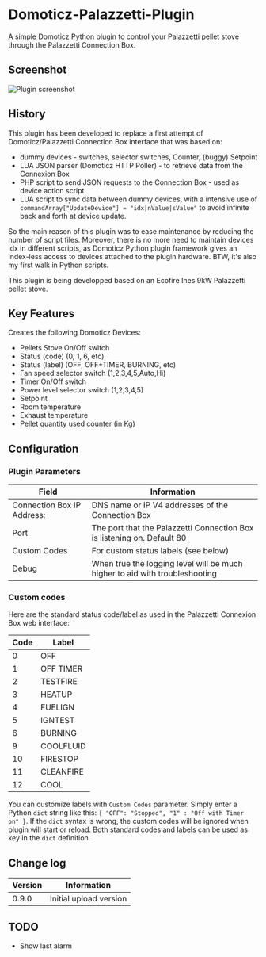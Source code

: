 # Domoticz-Palazzetti-Plugin

A simple Domoticz Python plugin to control your Palazzetti pellet stove through the Palazzetti Connection Box.

## Screenshot

![Plugin screenshot](https://github.com/kinou74/Domoticz-Palazzetti/raw/master/doc/screenshot.png)

## History

This plugin has been developed to replace a first attempt of Domoticz/Palazzetti Connection Box interface that was based on:
* dummy devices - switches, selector switches, Counter, (buggy) Setpoint
* LUA JSON parser (Domoticz HTTP Poller) - to retrieve data from the Connexion Box
* PHP script to send JSON requests to the Connection Box - used as device action script 
* LUA script to sync data between dummy devices, with a intensive use of ```commandArray["UpdateDevice"] = "idx|nValue|sValue"``` to avoid infinite back and forth at device update.

So the main reason of this plugin was to ease maintenance by reducing the number of script files.
Moreover, there is no more need to maintain devices idx in different scripts, as Domoticz Python plugin framework gives an index-less access to devices attached to the plugin hardware.
BTW, it's also my first walk in Python scripts.

This plugin is being developped based on an Ecofire Ines 9kW Palazzetti pellet stove.

## Key Features

Creates the following Domoticz Devices:
* Pellets Stove On/Off switch
* Status (code) (0, 1, 6, etc)
* Status (label) (OFF, OFF+TIMER, BURNING, etc)
* Fan speed selector switch (1,2,3,4,5,Auto,Hi)
* Timer On/Off switch
* Power level selector switch (1,2,3,4,5)
* Setpoint
* Room temperature
* Exhaust temperature
* Pellet quantity used counter (in Kg)

## Configuration

### Plugin Parameters

| Field | Information|
| ----- | ---------- |
| Connection Box IP Address: | DNS name or IP V4 addresses of the Connection Box |
| Port | The port that the Palazzetti Connection Box is listening on. Default 80 |
| Custom Codes | For custom status labels (see below) |
| Debug | When true the logging level will be much higher to aid with troubleshooting |

### Custom codes

Here are the standard status code/label as used in the Palazzetti Connexion Box web interface:

| Code | Label|
| ----- | ---------- |
| 0 | OFF |
| 1 | OFF TIMER |
| 2 | TESTFIRE |
| 3 | HEATUP |
| 4 | FUELIGN |
| 5 | IGNTEST |
| 6 | BURNING |
| 9 | COOLFLUID |
| 10 | FIRESTOP |
| 11 | CLEANFIRE |
| 12 | COOL |

You can customize labels with ```Custom Codes``` parameter. Simply enter a Python ```dict``` string like this:
```{ "OFF": "Stopped", "1" : "Off with Timer on" }```.
If the ```dict``` syntax is wrong, the custom codes will be ignored when plugin will start or reload.
Both standard codes and labels can be used as key in the ```dict``` definition.


## Change log

| Version | Information|
| ----- | ---------- |
| 0.9.0 | Initial upload version |


## TODO

* Show last alarm





